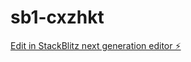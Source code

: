 # sb1-cxzhkt

[Edit in StackBlitz next generation editor ⚡️](https://stackblitz.com/~/github.com/Etiennemerville/sb1-cxzhkt)